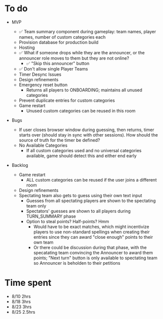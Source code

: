 # To do

- MVP
    - ✅ Team summary component during gameplay: team names, player names, number of custom categories each
    - Provision database for production build
    - Hosting
    - ✅ What if someone drops while they are the announcer, or the announcer role moves to them but they are not online?
        - ✅ "Skip this announcer" button
    - ✅ Don't allow single Player Teams
    - Timer Desync Issues
    - Design refinements
    - Emergency reset button
        - Returns all players to ONBOARDING; maintains all unused categories
    - Prevent duplicate entries for custom categories
    - Game restart
        - Unused custom categories can be reused in this room

- Bugs
    - If user closes browser window during guessing, then returns, timer starts over (should stay in sync with other sessions). How should the source of truth for the timer be defined?
    - No Available Categories
        - If all custom categories used and no universal categories available, game should detect this and either end early

- Backlog
    - Game restart
        - ALL custom categories can be reused if the user joins a different room
    - Design refinements
    - Spectating team also gets to guess using their own text input
        - Guesses from all spectating players are shown to the spectating team only
        - Spectators' guesses are shown to all players during TURN_SUMMARY phase
        - Option to steal points? Half-points? Hmm
            - Would have to be exact matches, which might incentivize players to use non-standard spellings when creating their entries since they can award "close enough" points to their own team
            - Or there could be discussion during that phase, with the specatating team convincing the Announcer to award them points; "Next turn" button is only available to spectating team so Announcer is beholden to their petitions

# Time spent
- 8/10 2hrs
- 8/18 3hrs
- 8/23 3hrs
- 8/25 2.5hrs